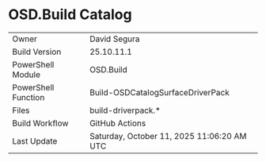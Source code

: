 ﻿# OSD.Build Catalog

| | |
|-|-|
| Owner | David Segura |
| Build Version | 25.10.11.1 |
| PowerShell Module | OSD.Build |
| PowerShell Function | Build-OSDCatalogSurfaceDriverPack |
| Files | build-driverpack.* |
| Build Workflow | GitHub Actions |
| Last Update | Saturday, October 11, 2025 11:06:20 AM UTC |
